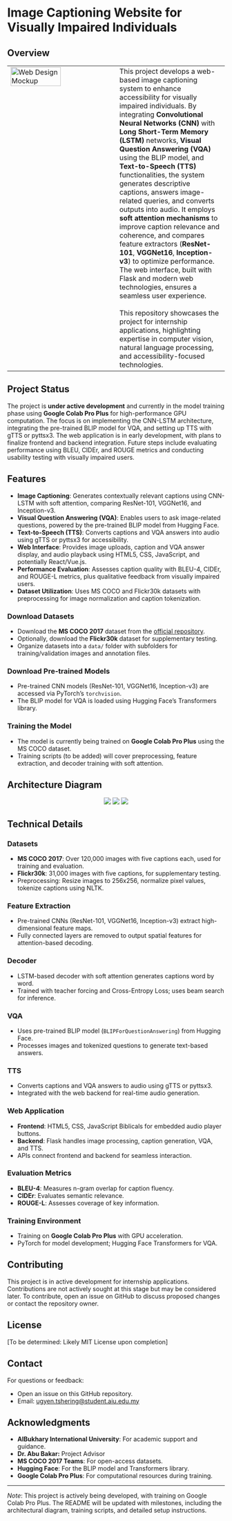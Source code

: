 # Image Captioning Website for Visually Impaired Individuals

## Overview
<table>
  <tr>
    <td width="50" style="vertical-align: top;">
      <img src="assets/FYP1_Web_Design.png" style="width: 70%; max-width: 210px;" alt="Web Design Mockup">
    </td>
    <td width="50%" style="vertical-align: top;">
      This project develops a web-based image captioning system to enhance accessibility for visually impaired individuals. By integrating <b>Convolutional Neural Networks (CNN)</b> with <b>Long Short-Term Memory (LSTM)</b> networks, <b>Visual Question Answering (VQA)</b> using the BLIP model, and <b>Text-to-Speech (TTS)</b> functionalities, the system generates descriptive captions, answers image-related queries, and converts outputs into audio. It employs <b>soft attention mechanisms</b> to improve caption relevance and coherence, and compares feature extractors (<b>ResNet-101</b>, <b>VGGNet16</b>, <b>Inception-v3</b>) to optimize performance. The web interface, built with Flask and modern web technologies, ensures a seamless user experience.
      <br><br>
      This repository showcases the project for internship applications, highlighting expertise in computer vision, natural language processing, and accessibility-focused technologies.
    </td>
  </tr>
</table>

## Project Status
The project is **under active development** and currently in the model training phase using **Google Colab Pro Plus** for high-performance GPU computation. The focus is on implementing the CNN-LSTM architecture, integrating the pre-trained BLIP model for VQA, and setting up TTS with gTTS or pyttsx3. The web application is in early development, with plans to finalize frontend and backend integration. Future steps include evaluating performance using BLEU, CIDEr, and ROUGE metrics and conducting usability testing with visually impaired users.

## Features
- **Image Captioning**: Generates contextually relevant captions using CNN-LSTM with soft attention, comparing ResNet-101, VGGNet16, and Inception-v3.
- **Visual Question Answering (VQA)**: Enables users to ask image-related questions, powered by the pre-trained BLIP model from Hugging Face.
- **Text-to-Speech (TTS)**: Converts captions and VQA answers into audio using gTTS or pyttsx3 for accessibility.
- **Web Interface**: Provides image uploads, caption and VQA answer display, and audio playback using HTML5, CSS, JavaScript, and potentially React/Vue.js.
- **Performance Evaluation**: Assesses caption quality with BLEU-4, CIDEr, and ROUGE-L metrics, plus qualitative feedback from visually impaired users.
- **Dataset Utilization**: Uses MS COCO and Flickr30k datasets with preprocessing for image normalization and caption tokenization.

### Download Datasets
- Download the **MS COCO 2017** dataset from the [official repository](https://cocodataset.org/).
- Optionally, download the **Flickr30k** dataset for supplementary testing.
- Organize datasets into a `data/` folder with subfolders for training/validation images and annotation files.

### Download Pre-trained Models
- Pre-trained CNN models (ResNet-101, VGGNet16, Inception-v3) are accessed via PyTorch’s `torchvision`.
- The BLIP model for VQA is loaded using Hugging Face’s Transformers library.

### Training the Model
- The model is currently being trained on **Google Colab Pro Plus** using the MS COCO dataset.
- Training scripts (to be added) will cover preprocessing, feature extraction, and decoder training with soft attention.

## Architecture Diagram
<div align="center"> 
  <img src="assets/FYP1_Image_Captioning.png">
  <img src="assets/FYP1_VQA.png">
  <img src="assets/tts.png">
</div>

## Technical Details
### Datasets
- **MS COCO 2017**: Over 120,000 images with five captions each, used for training and evaluation.
- **Flickr30k**: 31,000 images with five captions, for supplementary testing.
- Preprocessing: Resize images to 256x256, normalize pixel values, tokenize captions using NLTK.

### Feature Extraction
- Pre-trained CNNs (ResNet-101, VGGNet16, Inception-v3) extract high-dimensional feature maps.
- Fully connected layers are removed to output spatial features for attention-based decoding.

### Decoder
- LSTM-based decoder with soft attention generates captions word by word.
- Trained with teacher forcing and Cross-Entropy Loss; uses beam search for inference.

### VQA
- Uses pre-trained BLIP model (`BLIPForQuestionAnswering`) from Hugging Face.
- Processes images and tokenized questions to generate text-based answers.

### TTS
- Converts captions and VQA answers to audio using gTTS or pyttsx3.
- Integrated with the web backend for real-time audio generation.

### Web Application
- **Frontend**: HTML5, CSS, JavaScript Biblicals for embedded audio player buttons.
- **Backend**: Flask handles image processing, caption generation, VQA, and TTS.
- APIs connect frontend and backend for seamless interaction.

### Evaluation Metrics
- **BLEU-4**: Measures n-gram overlap for caption fluency.
- **CIDEr**: Evaluates semantic relevance.
- **ROUGE-L**: Assesses coverage of key information.

### Training Environment
- Training on **Google Colab Pro Plus** with GPU acceleration.
- PyTorch for model development; Hugging Face Transformers for VQA.

## Contributing
This project is in active development for internship applications. Contributions are not actively sought at this stage but may be considered later. To contribute, open an issue on GitHub to discuss proposed changes or contact the repository owner.

## License
[To be determined: Likely MIT License upon completion]

## Contact
For questions or feedback:
- Open an issue on this GitHub repository.
- Email: ugyen.tshering@student.aiu.edu.my

## Acknowledgments
- **AlBukhary International University**: For academic support and guidance.
- **Dr. Abu Bakar:** Project Advisor
- **MS COCO 2017 Teams**: For open-access datasets.
- **Hugging Face**: For the BLIP model and Transformers library.
- **Google Colab Pro Plus**: For computational resources during training.

---

*Note*: This project is actively being developed, with training on Google Colab Pro Plus. The README will be updated with milestones, including the architectural diagram, training scripts, and detailed setup instructions.
